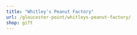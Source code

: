 ```yaml
---
title: "Whitley's Peanut Factory"
url: /gloucester-point/whitleys-peanut-factory/
shop: gift
---
```

